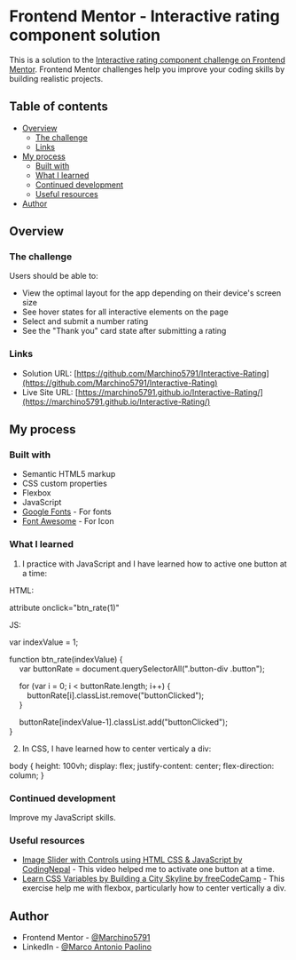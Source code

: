 # Frontend Mentor - Interactive rating component solution

This is a solution to the [Interactive rating component challenge on Frontend Mentor](https://www.frontendmentor.io/challenges/interactive-rating-component-koxpeBUmI). Frontend Mentor challenges help you improve your coding skills by building realistic projects. 

## Table of contents

- [Overview](#overview)
  - [The challenge](#the-challenge)
  - [Links](#links)
- [My process](#my-process)
  - [Built with](#built-with)
  - [What I learned](#what-i-learned)
  - [Continued development](#continued-development)
  - [Useful resources](#useful-resources)
- [Author](#author)

## Overview

### The challenge

Users should be able to:

- View the optimal layout for the app depending on their device's screen size
- See hover states for all interactive elements on the page
- Select and submit a number rating
- See the "Thank you" card state after submitting a rating

### Links

- Solution URL: [https://github.com/Marchino5791/Interactive-Rating](https://github.com/Marchino5791/Interactive-Rating)
- Live Site URL: [https://marchino5791.github.io/Interactive-Rating/](https://marchino5791.github.io/Interactive-Rating/)

## My process

### Built with

- Semantic HTML5 markup
- CSS custom properties
- Flexbox
- JavaScript
- [Google Fonts](https://fonts.google.com/) - For fonts
- [Font Awesome](https://fontawesome.com/) - For Icon

### What I learned

1) I practice with JavaScript and I have learned how to active one button at a time:

HTML: 

attribute onclick="btn_rate(1)"

JS: <br />

var indexValue = 1; <br />

function btn_rate(indexValue) { <br />
&emsp;  var buttonRate = document.querySelectorAll(".button-div .button"); <br />

&emsp;  for (var i = 0; i < buttonRate.length; i++) { <br />
&emsp;&emsp;      buttonRate[i].classList.remove("buttonClicked"); <br />
&emsp;  } <br />

&emsp;  buttonRate[indexValue-1].classList.add("buttonClicked"); <br />
} <br />

2) In CSS, I have learned how to center verticaly a div:

body {
  height: 100vh;
  display: flex;
  justify-content: center;
  flex-direction: column;
}

### Continued development

Improve my JavaScript skills.

### Useful resources

- [Image Slider with Controls using HTML CSS & JavaScript by CodingNepal](https://www.youtube.com/watch?v=LC9LkDXkn6k) - This video helped me to activate one button at a time.
- [Learn CSS Variables by Building a City Skyline by freeCodeCamp](https://www.freecodecamp.org/learn/2022/responsive-web-design/learn-css-variables-by-building-a-city-skyline/step-1) - This exercise help me with flexbox, particularly how to center vertically a div.

## Author

- Frontend Mentor - [@Marchino5791](https://www.frontendmentor.io/profile/Marchino5791)
- LinkedIn - [@Marco Antonio Paolino](https://www.linkedin.com/in/marco-paolino/)
